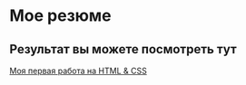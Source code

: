 # Мое резюме

## Результат вы можете посмотреть тут 

[Моя первая работа на HTML & CSS](https://kseniaradko.github.io/resume/)

